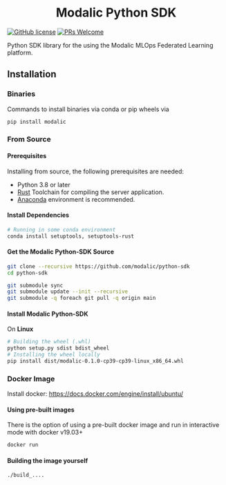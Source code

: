 <h1 align="center">
  <b>Modalic Python SDK</b><br>
</h1>

  [![GitHub license](https://img.shields.io/github/license/adap/flower)](https://github.com/adap/flower/blob/main/LICENSE)
  [![PRs Welcome](https://img.shields.io/badge/PRs-welcome-brightgreen.svg)](https://github.com/modalic/python-sdk/blob/main/CONTRIBUTING.md)

Python SDK library for the using the Modalic MLOps Federated Learning platform.

## Installation

### Binaries
Commands to install binaries via conda or pip wheels via
```bash
pip install modalic
```

### From Source

#### Prerequisites
Installing from source, the following prerequisites are needed:
- Python 3.8 or later
- [Rust](https://www.rust-lang.org/tools/install) Toolchain for compiling the server application.
- [Anaconda](https://www.anaconda.com/distribution/#download-section) environment is recommended.

#### Install Dependencies

```bash
# Running in some conda environment
conda install setuptools, setuptools-rust
```

#### Get the Modalic Python-SDK Source
```bash
git clone --recursive https://github.com/modalic/python-sdk
cd python-sdk

git submodule sync
git submodule update --init --recursive
git submodule -q foreach git pull -q origin main
```

#### Install Modalic Python-SDK
On **Linux**

```bash
# Building the wheel (.whl)
python setup.py sdist bdist_wheel
# Installing the wheel locally
pip install dist/modalic-0.1.0-cp39-cp39-linux_x86_64.whl
```

### Docker Image
Install docker:  https://docs.docker.com/engine/install/ubuntu/

#### Using pre-built images

There is the option of using a pre-built docker image and run  in interactive mode with docker v19.03+

```bash
docker run
```

#### Building the image yourself
```bash
./build_....
```
